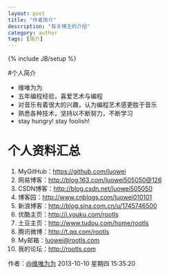```yaml
---
layout: post
title: "作者简介"
description: "有关博主的介绍"
category: author
tags: [简介]
---
```

{% include JB/setup %}


#个人简介   

- 维唯为为
- 五年编程经验，喜爱艺术与编程
- 对音乐有着很大的兴趣，认为编程艺术感更胜于音乐
- 熟悉各种技术，坚持以不断努力，不断学习
- stay hungry! stay foolish!



# 个人资料汇总 #
1. MyGitHub：<https://github.com/luowei>
2. 网易博客：<http://blog.163.com/luowei505050@126>
3. CSDN博客：<http://blog.csdn.net/luowei505050>
4. 博客园：<http://www.cnblogs.com/luowei010101>
5. 新浪博客：<http://blog.sina.com.cn/u/1745746500>
6. 优酷主页：<http://i.youku.com/rootls>
7. 土豆主页：<http://www.tudou.com/home/rootls>
8. 腾讯微博：<http://t.qq.com/rootls>
9. My邮箱：<a href="mailto:luowei@rootls.com" cursor="pointer">luowei@rootls.com</a>
10. 我的论坛：<http://rootls.com>



作者：[@维唯为为](http://weibo.com/luowei010101)
2013-10-10 星期四 15:35:20
